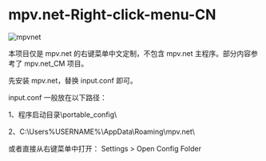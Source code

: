 # mpv.net-Right-click-menu-CN


![mpvnet](https://user-images.githubusercontent.com/70951194/148343777-0aec84f7-f975-42a5-a4c5-cd092b4539d9.png)




本项目仅是 mpv.net 的右键菜单中文定制，不包含 mpv.net 主程序。部分内容参考了 mpv.net_CM 项目。

先安装 mpv.net，替换 input.conf 即可。

input.conf 一般放在以下路径：

1、程序启动目录\portable_config\ 

2、C:\Users\%USERNAME%\AppData\Roaming\mpv.net\

或者直接从右键菜单中打开： Settings > Open Config Folder

